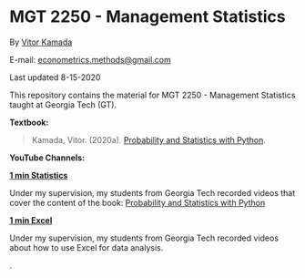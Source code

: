 # MGT 2250 - Management Statistics

By [Vitor Kamada](https://www.linkedin.com/in/vitor-kamada-1b73a078)

E-mail: econometrics.methods@gmail.com

Last updated 8-15-2020

This repository contains the material for 
MGT 2250 - Management Statistics taught at Georgia Tech (GT).

**Textbook:**

> Kamada, Vitor. (2020a). [Probability and Statistics with Python](https://prob-stat-python.github.io/textbook). 

**YouTube Channels:**

[**1 min Statistics**](https://www.youtube.com/channel/UCrdPpsjVsT_ivSBCbY8yMww )

Under my supervision, my students from Georgia Tech recorded videos that cover the content of the book: [Probability and Statistics with Python](https://prob-stat-python.github.io/textbook)

[**1 min Excel**](https://www.youtube.com/channel/UCDP-NH6Q01EE7OPxkafcJKw/videos)

Under my supervision, my students from Georgia Tech recorded videos about how to use Excel for data analysis.



.
